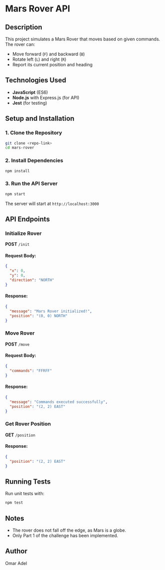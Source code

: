 # Mars Rover API

## Description
This project simulates a Mars Rover that moves based on given commands. The rover can:
- Move forward (`F`) and backward (`B`)
- Rotate left (`L`) and right (`R`)
- Report its current position and heading

## Technologies Used
- **JavaScript** (ES6)
- **Node.js** with Express.js (for API)
- **Jest** (for testing)

## Setup and Installation

### 1. Clone the Repository
```sh
git clone <repo-link>
cd mars-rover
```

### 2. Install Dependencies
```sh
npm install
```

### 3. Run the API Server
```sh
npm start
```
The server will start at `http://localhost:3000`

## API Endpoints

### Initialize Rover
**POST** `/init`
#### Request Body:
```json
{
  "x": 0,
  "y": 0,
  "direction": "NORTH"
}
```
#### Response:
```json
{
  "message": "Mars Rover initialized!",
  "position": "(0, 0) NORTH"
}
```

### Move Rover
**POST** `/move`
#### Request Body:
```json
{
  "commands": "FFRFF"
}
```
#### Response:
```json
{
  "message": "Commands executed successfully",
  "position": "(2, 2) EAST"
}
```

### Get Rover Position
**GET** `/position`
#### Response:
```json
{
  "position": "(2, 2) EAST"
}
```

## Running Tests
Run unit tests with:
```sh
npm test
```

## Notes
- The rover does not fall off the edge, as Mars is a globe.
- Only Part 1 of the challenge has been implemented.

## Author
Omar Adel


